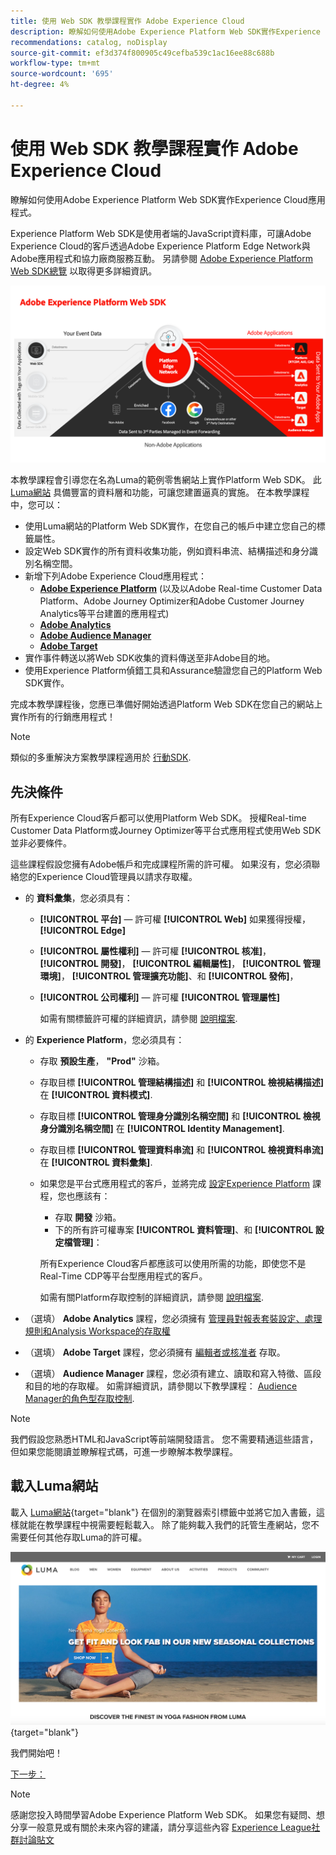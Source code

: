 ```yaml
---
title: 使用 Web SDK 教學課程實作 Adobe Experience Cloud
description: 瞭解如何使用Adobe Experience Platform Web SDK實作Experience Cloud應用程式。
recommendations: catalog, noDisplay
source-git-commit: ef3d374f800905c49cefba539c1ac16ee88c688b
workflow-type: tm+mt
source-wordcount: '695'
ht-degree: 4%

---
```


# 使用 Web SDK 教學課程實作 Adobe Experience Cloud

瞭解如何使用Adobe Experience Platform Web SDK實作Experience Cloud應用程式。

Experience Platform Web SDK是使用者端的JavaScript資料庫，可讓Adobe Experience Cloud的客戶透過Adobe Experience Platform Edge Network與Adobe應用程式和協力廠商服務互動。 另請參閱 [Adobe Experience Platform Web SDK總覽](https://experienceleague.adobe.com/docs/experience-platform/edge/home.html?lang=zh-Hant) 以取得更多詳細資訊。

![Experience PlatformWeb SDK架構](assets/dc-websdk.png)

本教學課程會引導您在名為Luma的範例零售網站上實作Platform Web SDK。 此 [Luma網站](https://luma.enablementadobe.com/content/luma/us/en.html) 具備豐富的資料層和功能，可讓您建置逼真的實施。 在本教學課程中，您可以：

* 使用Luma網站的Platform Web SDK實作，在您自己的帳戶中建立您自己的標籤屬性。
* 設定Web SDK實作的所有資料收集功能，例如資料串流、結構描述和身分識別名稱空間。
* 新增下列Adobe Experience Cloud應用程式：
   * **[Adobe Experience Platform](setup-experience-platform.md)** (以及以Adobe Real-time Customer Data Platform、Adobe Journey Optimizer和Adobe Customer Journey Analytics等平台建置的應用程式)
   * **[Adobe Analytics](setup-analytics.md)**
   * **[Adobe Audience Manager](setup-audience-manager.md)**
   * **[Adobe Target](setup-target.md)**
* 實作事件轉送以將Web SDK收集的資料傳送至非Adobe目的地。
* 使用Experience Platform偵錯工具和Assurance驗證您自己的Platform Web SDK實作。

完成本教學課程後，您應已準備好開始透過Platform Web SDK在您自己的網站上實作所有的行銷應用程式！


>[!NOTE]
>
>類似的多重解決方案教學課程適用於 [行動SDK](../tutorial-mobile-sdk/overview.md).

## 先決條件

所有Experience Cloud客戶都可以使用Platform Web SDK。 授權Real-time Customer Data Platform或Journey Optimizer等平台式應用程式使用Web SDK並非必要條件。

這些課程假設您擁有Adobe帳戶和完成課程所需的許可權。 如果沒有，您必須聯絡您的Experience Cloud管理員以請求存取權。

* 的 **資料彙集**，您必須具有：
   * **[!UICONTROL 平台]** — 許可權 **[!UICONTROL Web]** 如果獲得授權， **[!UICONTROL Edge]**
   * **[!UICONTROL 屬性權利]** — 許可權 **[!UICONTROL 核准]**， **[!UICONTROL 開發]**， **[!UICONTROL 編輯屬性]**， **[!UICONTROL 管理環境]**， **[!UICONTROL 管理擴充功能]**、和 **[!UICONTROL 發佈]**，
   * **[!UICONTROL 公司權利]** — 許可權 **[!UICONTROL 管理屬性]**

     如需有關標籤許可權的詳細資訊，請參閱 [說明檔案](https://experienceleague.adobe.com/docs/experience-platform/tags/admin/user-permissions.html).

* 的 **Experience Platform**，您必須具有：

   * 存取 **預設生產**， **&quot;Prod&quot;** 沙箱。
   * 存取目標 **[!UICONTROL 管理結構描述]** 和 **[!UICONTROL 檢視結構描述]** 在 **[!UICONTROL 資料模式]**.
   * 存取目標 **[!UICONTROL 管理身分識別名稱空間]** 和 **[!UICONTROL 檢視身分識別名稱空間]** 在 **[!UICONTROL Identity Management]**.
   * 存取目標 **[!UICONTROL 管理資料串流]** 和 **[!UICONTROL 檢視資料串流]** 在 **[!UICONTROL 資料彙集]**.
   * 如果您是平台式應用程式的客戶，並將完成 [設定Experience Platform](setup-experience-platform.md) 課程，您也應該有：
      * 存取 **開發** 沙箱。
      * 下的所有許可權專案 **[!UICONTROL 資料管理]**、和 **[!UICONTROL 設定檔管理]**：

     所有Experience Cloud客戶都應該可以使用所需的功能，即使您不是Real-Time CDP等平台型應用程式的客戶。

     如需有關Platform存取控制的詳細資訊，請參閱 [說明檔案](https://experienceleague.adobe.com/docs/experience-platform/access-control/home.html?lang=zh-Hant).

* （選填） **Adobe Analytics** 課程，您必須擁有 [管理員對報表套裝設定、處理規則和Analysis Workspace的存取權](https://experienceleague.adobe.com/docs/analytics/admin/admin-console/home.html?lang=zh-Hant)

* （選填） **Adobe Target** 課程，您必須擁有 [編輯者或核准者](https://experienceleague.adobe.com/docs/target/using/administer/manage-users/enterprise/properties-overview.html#section_8C425E43E5DD4111BBFC734A2B7ABC80) 存取。

* （選填） **Audience Manager** 課程，您必須有建立、讀取和寫入特徵、區段和目的地的存取權。 如需詳細資訊，請參閱以下教學課程： [Audience Manager的角色型存取控制](https://experienceleague.adobe.com/docs/audience-manager-learn/tutorials/setup-and-admin/user-management/setting-permissions-with-role-based-access-control.html?lang=en).


>[!NOTE]
>
>我們假設您熟悉HTML和JavaScript等前端開發語言。 您不需要精通這些語言，但如果您能閱讀並瞭解程式碼，可進一步瞭解本教學課程。

## 載入Luma網站

載入 [Luma網站](https://luma.enablementadobe.com/content/luma/us/en.html){target="blank"} 在個別的瀏覽器索引標籤中並將它加入書籤，這樣就能在教學課程中視需要輕鬆載入。 除了能夠載入我們的託管生產網站，您不需要任何其他存取Luma的許可權。

[![Luma網站](assets/old-overview-luma.png)](https://luma.enablementadobe.com/content/luma/us/en.html){target="blank"}

我們開始吧！

[下一步： ](configure-schemas.md)

>[!NOTE]
>
>感謝您投入時間學習Adobe Experience Platform Web SDK。 如果您有疑問、想分享一般意見或有關於未來內容的建議，請分享這些內容 [Experience League社群討論貼文](https://experienceleaguecommunities.adobe.com/t5/adobe-experience-platform-launch/tutorial-discussion-implement-adobe-experience-cloud-with-web/td-p/444996)
